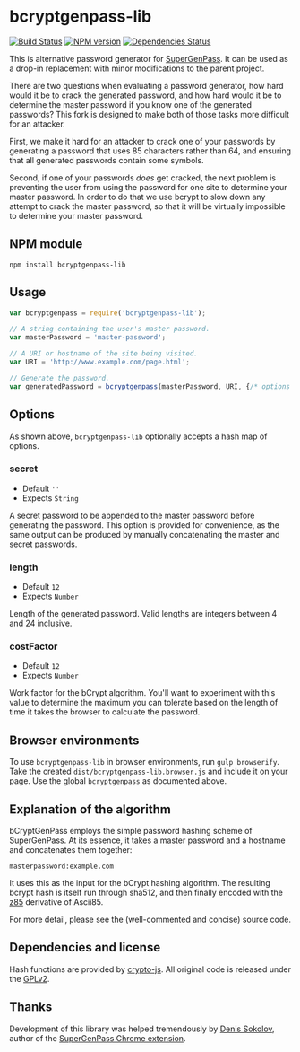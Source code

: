 # bcryptgenpass-lib

[![Build Status][build-status]][travis-ci]
[![NPM version][npm-badge]][fury-io]
[![Dependencies Status][dependencies-status]][gemnasium]

This is alternative password generator for [SuperGenPass][sgp]. It can be used as a drop-in replacement with minor modifications to the parent project.

There are two questions when evaluating a password generator, how hard would it be to crack the generated password, and how hard would it be to determine the master password if you know one of the generated passwords?
This fork is designed to make both of those tasks more difficult for an attacker.  

First, we make it hard for an attacker to crack one of your passwords by generating a password that uses 85 characters rather than 64, and ensuring that all generated passwords contain some symbols.  

Second, if one of your passwords *does* get cracked, the next problem is preventing the user from using the password for one site to determine your master password.  In order to do that we use bcrypt to slow down any attempt to crack the master password, so that it will be virtually impossible to determine your master password.



## NPM module

```shell
npm install bcryptgenpass-lib
```


## Usage

```javascript
var bcryptgenpass = require('bcryptgenpass-lib');

// A string containing the user's master password.
var masterPassword = 'master-password';

// A URI or hostname of the site being visited.
var URI = 'http://www.example.com/page.html';

// Generate the password.
var generatedPassword = bcryptgenpass(masterPassword, URI, {/* options */});
```


## Options

As shown above, `bcryptgenpass-lib` optionally accepts a hash map of options.

### secret

* Default `''`
* Expects `String`

A secret password to be appended to the master password before generating the
password. This option is provided for convenience, as the same output can be
produced by manually concatenating the master and secret passwords.

### length

* Default `12`
* Expects `Number`

Length of the generated password. Valid lengths are integers between 4 and 24
inclusive.

### costFactor

* Default `12`
* Expects `Number`

Work factor for the bCrypt algorithm.  You'll want to experiment with this value to determine the maximum you can tolerate based on the length of time it takes the browser to calculate the password.


## Browser environments

To use `bcryptgenpass-lib` in browser environments, run `gulp browserify`. Take
the created `dist/bcryptgenpass-lib.browser.js` and include it on your page. Use
the global `bcryptgenpass` as documented above.


## Explanation of the algorithm

bCryptGenPass employs the simple password hashing scheme of SuperGenPass. At its essence, it takes
a master password and a hostname and concatenates them together:

```
masterpassword:example.com
```

It uses this as the input for the bCrypt hashing algorithm. The resulting bcrypt hash is itself run through sha512, and then finally encoded with the [z85] derivative of Ascii85.

For more detail, please see the (well-commented and concise) source code.


## Dependencies and license

Hash functions are provided by [crypto-js][crypto-js]. All original code is
released under the [GPLv2][gplv2].


## Thanks

Development of this library was helped tremendously by [Denis Sokolov][denis],
author of the [SuperGenPass Chrome extension][chrome-ext].


[sgp]: http://supergenpass.com
[build-status]: https://secure.travis-ci.org/cmcnulty/bcryptgenpass-lib.svg?branch=master
[dependencies-status]: https://gemnasium.com/cmcnulty/bcryptgenpass-lib.svg
[npm-badge]: https://badge.fury.io/js/supergenpass-lib.svg
[travis-ci]: http://travis-ci.org/cmcnulty/supergenpass-lib
[fury-io]: http://badge.fury.io/js/supergenpass-lib
[gemnasium]: https://gemnasium.com/cmcnulty/supergenpass-lib
[crypto-js]: https://www.npmjs.org/package/crypto-js
[denis]: http://sokolov.cc
[chrome-ext]: https://chrome.google.com/extensions/detail/bmmmhbgdbpnbfefmacdlbpfgegcibkjo/
[gplv2]: http://www.gnu.org/licenses/gpl-2.0.html
[z85]: http://rfc.zeromq.org/spec:32
